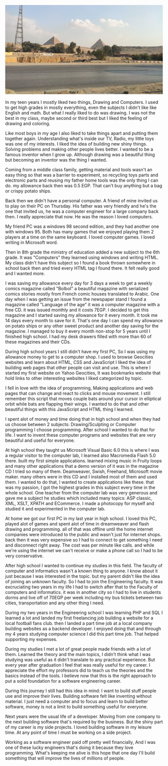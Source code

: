 ![Pyramids of Giza, Cairo, Egypt](/public/IMG_20200217_161802.jpg)

In my teen years I mostly liked two things, Drawing and Computers. I used to get high grades in mostly everything, even the subjects I didn't like like English and math. But what I really liked to do was drawing. I was not the best in my class, maybe second or third best but I liked the feeling of drawing and coloring.

Like most boys in my age I also liked to take things apart and putting them together again. Understanding what's inside our TV, Radio, my little toys was one of my interests. I liked the idea of building new shiny things. Solving problems and making other people lives better. I wanted to be a famous inventor when I grow up. Although drawing was a beautiful thing but becoming an inventor was the thing I wanted.

Coming from a middle class family, getting material and tools wasn't an easy thing so that was a barrier to experiment, so recycling toys parts and electronic parts and reusing my father home tools was the only thing I can do. my allowance back then was 0.5 EGP. That can't buy anything but a bag or crispy potato ships.

Back then we didn't have a personal computer. A friend of mine invited us to play on their PC on Thursday. His father was very friendly and he's the one that invited us, he was a computer engineer for a large company back then. I really appreciate that now. He was the reason I loved computers.

My friend PC was a windows 98 second edition, and they had another one with windows 95. Both has many games that we enjoyed playing them 2 players at a time on the same keyboard. I loved computer games. I loved writing in Microsoft word.

Then in 8th grade the ministry of education added a new subject to the 6th grade. It was "Computers" they learned using windows and writing HTML. My class didn't have this subject so I found a book thrown somewhere in school back then and tried every HTML tag I found there. It felt really good and I wanted more.

I was saving my allowance every day for 3 days a week to get a weekly comics magazine called "Bolbol" a beautiful magazine with serialized comics stories mostly from French comic houses translated to Arabic. One day when I was getting an issue from the newspaper stand I found a magazine called "Language of the age" it was a computer magazine with a free CD. it was issued monthly and it costs 7EGP. I decided to get this magazine and I started saving my allowance for it every month. It took me 14 days every month to save for it. That's one day I can spend my allowance on potato ships or any other sweet product and another day saving for the magazine. I managed to buy it every month non-stop for 5 years until I finished high school. I had my desk drawers filled with more than 60 of these magazines and their CDs.

During high school years I still didn't have my first PC, So I was using my allowance money to get to a computer shop. I used to browse Geocities websites and learn about HTML, CSS and JavaScript I liked the idea of building web pages that other people can visit and use. This is where I started my first website on Yahoo Geocities, It was bookmarks website that hold links to other interesting websites I liked categorized by topic.

I fell in love with the idea of programming, Making applications and web pages that can change and react to clicks and mouse movement. I still remember this script that moves couple bats around your cursor in elliptical orbit while bats are flapping their wings. I wanted to do that and other beautiful things with this JavaScript and HTML thing I learned.

I spent alot of money and time doing that in high school and when they had us choose between 2 subjects: Drawing/Sculpting or Computer programming I choose programming. After school I wanted to do that for life. I want to invent these computer programs and websites that are very beautiful and useful for everyone.

At high school they taught us Microsoft Visual Basic 6.0 this is where I was a regular visitor to the computer lab, I learned also Macromedia Flash 5.0 there. built my first simple applications. learned mixing music in Fruity loops and many other applications that a demo version of it was in the magazine CD I tried so many of them. Deamweaver, Swish, Freehand, Microsoft movie maker. many others were in this CD and I installed most of them and used them. I wanted to do that, I wanted to create applications like these. that was my passion, I got the highest grades in this subject every time in the whole school. One teacher from the computer lab was very generous and gave me a subject he studies which included many topics: ASP classic, XML, XSLT, XPATH and ECommerce. I made a photocopy for myself and studied it and experimented in the computer lab.

At home we got our first PC in my last year in high school. I loved this PC, played alot of games and spent alot of time in dreamweaver and flash drawing and programming. all of that was offline until the home internet companies were introduced to the public and wasn't just for internet shops. back then it was very expensive so I had to connect to get something I need and disconnect right away. The cost was per minute like calls. and while we're using the internet we can't receive or make a phone call so I had to be very conservative.

After high school I wanted to continue my studies in this field. The faculty of computer and informatics wasn't a known thing to anyone. I know about it just because I was interested in the topic. but my parent didn't like the idea of joining an unknown faculty. So I had to join the Engineering faculty. It was excruciating two years in my life I had to switch after that to the Faculty of computers and informatics. it was in another city so I had to live in students dorms and live off of 70EGP per week including my bus tickets between two cities, transportation and any other thing I need.

During my two years in the Engineering school I was learning PHP and SQL I learned a lot and landed my first freelancing job building a website for a local football fans club. then I landed a part time job at a local company building websites as a backend developer. I enjoyed doing that and through my 4 years studying computer science I did this part time job. That helped supporting my expenses.

During my studies I met a lot of great people made friends with a lot of them. Learned the theory and the main topics, I didn't think what I was studying was useful as it didn't translate to any practical experience. But every year after graduation I feel that was really useful for my career. I appreciate the effort my professors did to teach us the theories and the basics instead of the tools. I believe now that this is the right approach to put a solid foundation for a software engineering career.

During this journey I still had this idea in mind: I want to build stuff people use and improve their lives. Building software felt like inventing without material. I just need a computer and to focus and learn to build better software, money is not a limit to build something useful for everyone.

Next years were the usual life of a developer. Moving from one company to the next building software that's required by the business. But the shiny part of my career is my side projects. I loved building software in my leisure time. At any point of time I must be working on a side project.

Working as a software engineer paid off pretty well financially, And I was one of these lucky engineers that's doing it because they love programming. What's keeping me alive is this hope that one day I'll build something that will improve the lives of millions of people.
